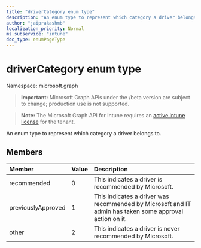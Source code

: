 ```yaml
---
title: "driverCategory enum type"
description: "An enum type to represent which category a driver belongs to."
author: "jaiprakashmb"
localization_priority: Normal
ms.subservice: "intune"
doc_type: enumPageType
---
```


# driverCategory enum type

Namespace: microsoft.graph
> **Important:** Microsoft Graph APIs under the /beta version are subject to change; production use is not supported.

> **Note:** The Microsoft Graph API for Intune requires an [active Intune license](https://go.microsoft.com/fwlink/?linkid=839381) for the tenant.


An enum type to represent which category a driver belongs to.

## Members
|Member|Value|Description|
|:---|:---|:---|
|recommended|0|This indicates a driver is recommended by Microsoft.|
|previouslyApproved|1|This indicates a driver was recommended by Microsoft and IT admin has taken some approval action on it.|
|other|2|This indicates a driver is never recommended by Microsoft.|

